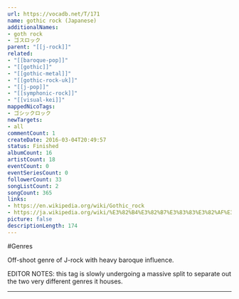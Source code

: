 ```yaml
---
url: https://vocadb.net/T/171
name: gothic rock (Japanese)
additionalNames: 
- goth rock
- ゴスロック
parent: "[[j-rock]]"
related:
- "[[baroque-pop]]"
- "[[gothic]]"
- "[[gothic-metal]]"
- "[[gothic-rock-uk]]"
- "[[j-pop]]"
- "[[symphonic-rock]]"
- "[[visual-kei]]"
mappedNicoTags:
- ゴシックロック
newTargets:
- all
commentCount: 1
createDate: 2016-03-04T20:49:57
status: Finished
albumCount: 16
artistCount: 18
eventCount: 0
eventSeriesCount: 0
followerCount: 33
songListCount: 2
songCount: 365
links: 
- https://en.wikipedia.org/wiki/Gothic_rock
- https://ja.wikipedia.org/wiki/%E3%82%B4%E3%82%B7%E3%83%83%E3%82%AF%E3%83%BB%E3%83%AD%E3%83%83%E3%82%AF
picture: false
descriptionLength: 174
---
```


#Genres

Off-shoot genre of J-rock with heavy baroque influence. 

EDITOR NOTES: this tag is slowly undergoing a massive split to separate out the two very different genres it houses.

---

